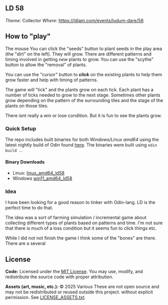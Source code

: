 ## LD 58

_Theme_: Collector
_Where_: https://ldjam.com/events/ludum-dare/58

## How to "play"

The mouse You can click the "seeds" button to plant seeds in the play area (the "dirt" on the left). They will grow. There are different patterns and timing involved in getting _new_ plants to grow. You can use the "scythe" button to allow the "removal" of plants.

You can use the "cursor" button to _**click**_ on the existing plants to help them grow faster and help with timing of patterns.

The game will "tick" and the plants grow on each tick. Each plant has a number of ticks needed to grow to the next stage. Sometimes other plants grow depending on the pattern of the surrounding tiles and the stage of the plants on those tiles.

There isnt really a win or lose condition. But it is fun to see the plants grow.

### Quick Setup

The repo includes built binaries for both Windows/Linux _amd64_ using the latest nightly build of Odin found [here](https://github.com/odin-lang/Odin/releases). The binaries were built using `odin build .`.

#### Binary Downloads

- Linux: [linux_amd64_ld58](./bin/linux_amd64_ld58)
- Windows [win11_amd64_ld58](./bin/win11_amd64_ld58.exe)

### Idea

I have been looking for a good reason to tinker with Odin-lang. LD is the perfect time to do that.

The idea was a sort of farming simulation / incremental game about collecting different types of plants based on patterns and time. I'm not sure that there is much of a loss condition but it seems fun to click things etc.

While I did not not finish the game I think some of the "bones" are there. There are a several

## License

**Code:** Licensed under the [MIT License](./LICENSE_CODE.txt).
You may use, modify, and redistribute the source code with proper attribution.

**Assets (art, music, etc.):** © 2025 Various
These are not open source and may not be redistributed or reused outside this project.
without explicit permission. See [LICENSE_ASSETS.txt](./LICENSE_ASSETS.txt).
